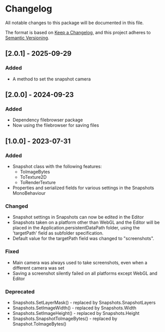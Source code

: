 ﻿# Changelog

All notable changes to this package will be documented in this file.

The format is based on [Keep a Changelog](https://keepachangelog.com/en/1.0.0/),
and this project adheres to [Semantic Versioning](https://semver.org/spec/v2.0.0.html).

## [2.0.1] - 2025-09-29

### Added

- A method to set the snapshot camera

## [2.0.0] - 2024-09-23

### Added

- Dependency filebrowser package  
- Now using the filebrowser for saving files

## [1.0.0] - 2023-07-31

### Added

- Snapshot class with the following features:
  - ToImageBytes
  - ToTexture2D
  - ToRenderTexture
- Properties and serialized fields for various settings in the Snapshots MonoBehaviour

### Changed

- Snapshot settings in Snapshots can now be edited in the Editor
- Snapshots taken on a platform other than WebGL and the Editor will be placed in the Application.persistentDataPath 
  folder, using the 'targetPath' field as subfolder specification.
- Default value for the targetPath field was changed to "screenshots".

### Fixed

- Main camera was always used to take screenshots, even when a different camera was set
- Saving a screenshot silently failed on all platforms except WebGL and Editor

### Deprecated

- Snapshots.SetLayerMask() - replaced by Snapshots.SnapshotLayers
- Snapshots.SetImageWidth() - replaced by Snapshots.Width
- Snapshots.SetImageHeight() - replaced by Snapshots.Height
- Snapshots.SnapshotToImageBytes() - replaced by Snapshot.ToImageBytes()
